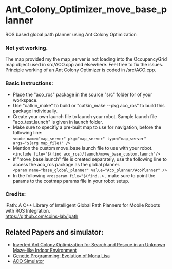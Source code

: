 # Ant_Colony_Optimizer_move_base_planner
ROS based global path planner using Ant Colony Optimization

### Not yet working. 
The map provided my the map_server is not loading into the OccupancyGrid map object used in src/ACO.cpp and elsewhere. Feel free to fix the issues.
</br>Principle working of an Ant Colony Optimizer is coded in /src/ACO.cpp.

### Basic Instructions:
* Place the "aco_ros" package in the source "src" folder for of your workspace.
* Use "catkin_make" to build or "catkin_make --pkg aco_ros" to build this package individually.
* Create your own launch file to launch your robot. Sample launch file "aco_test.launch" is given in launch folder.
* Make sure to specifiy a pre-built map to use for navigation, before the following line:</br>
   `<node name="map_server" pkg="map_server" type="map_server" args="$(arg map_file)" />`
* Mention the custom move_base launch file to use with your robot.</br>
   `<include file="$(find aco_ros)/launch/move_base_custom.launch"/>`
* If "move_base.launch" file is created separately, use the following line to access the aco_ros package as the global planner.</br>
   `<param name="base_global_planner" value="Aco_planner/AcoPlanner" />`
* In the following `<rosparam file="$(find..>` , make sure to point the params to the costmap params file in your robot setup.
  
 
### Credits: 
iPath: A C++ Library of Intelligent Global Path Planners for Mobile Robots with ROS Integration. </br>
https://github.com/coins-lab/ipath

## Related Papers and simulator:
* [Inverted Ant Colony Optimization for Search and Rescue in an Unknown Maze-like Indoor Environment](https://www.researchgate.net/profile/Dymitr_Ruta/publication/326239231_Inverted_ant_colony_optimization_for_search_and_rescue_in_an_unknown_maze-like_indoor_environment/links/5bc46fbc458515a7a9e7b78c/Inverted-ant-colony-optimization-for-search-and-rescue-in-an-unknown-maze-like-indoor-environment.pdf)
* [Genetic Programming: Evolution of Mona Lisa](https://rogerjohansson.blog/2008/12/07/genetic-programming-evolution-of-mona-lisa/)
* [ACO Simulator](http://thiagodnf.github.io/aco-simulator/#)
